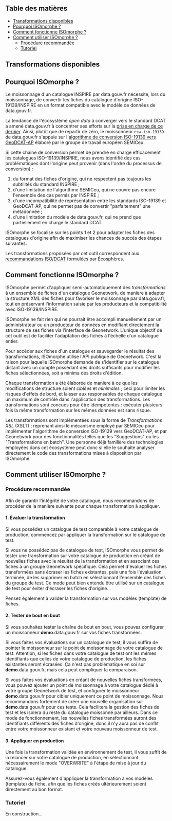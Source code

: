 ## Table des matières

- [Transformations disponibles](#transformations)
- [Pourquoi ISOmorphe ?](#pourquoi)
- [Comment fonctionne ISOmorphe ?](#comment)
- [Comment utiliser ISOmorphe ?](#utilisation)
    - [Procédure recommandée](#utilisation-procedure)
    - [Tutoriel](#utilisation-tutoriel)


## <a name="transformations"></a>Transformations disponibles

<!-- insert:transformations_docs -->


## <a name="pourquoi"></a>Pourquoi ISOmorphe ?

Le moissonnage d'un catalogue INSPIRE par data.gouv.fr nécessite, lors du moissonnage, de convertir les fiches du catalogue d'origine ISO-19139/INSPIRE en un format compatible avec le modèle de données de data.gouv.fr.

La tendance de l'écosystème *open data* à converger vers le standard DCAT a amené data.gouv.fr à concentrer ses efforts sur la [prise en charge de ce dernier](https://doc.data.gouv.fr/moissonnage/dcat/).
Ainsi, plutôt que de repartir de zéro, le moissonneur `csw-iso-19139` de data.gouv.fr s'appuie sur l'[algorithme de conversion ISO-19139 vers GeoDCAT-AP](https://github.com/SEMICeu/iso-19139-to-dcat-ap/tree/geodcat-ap-2.0.0) élaboré par le groupe de travail européen SEMICeu.

Si cette chaîne de conversion permet de prendre en charge efficacement les catalogues ISO-19139/INSPIRE, nous avons identifié des cas problématiques dont l'origine peut provenir (dans l'ordre du processus de conversion)&nbsp;:

1. du format des fiches d'origine, qui ne respectent pas toujours les subtilités du standard INSPIRE&nbsp;;
2. d'une limitation de l'algorithme SEMICeu, qui ne couvre pas encore l'ensemble des cas permis par INSPIRE&nbsp;;
3. d'une incompatibilité de représentation entre les standards ISO-19139 et GeoDCAT-AP, qui ne permet pas de convertir "parfaitement" une métadonnée&nbsp;;
4. d'une limitation du modèle de data.gouv.fr, qui ne prend que partiellement en charge le standard DCAT.

ISOmorphe se focalise sur les points 1 et 2 pour adapter les fiches des catalogues d'origine afin de maximiser les chances de succès des étapes suivantes.

Les transformations proposées par cet outil correspondent aux [recommandations ISO/DCAT](https://ecospheres.gitbook.io/recommandations-iso-dcat) formulées par Écosphères.


## <a name="comment"></a>Comment fonctionne ISOmorphe ?

ISOmorphe permet d'appliquer semi-automatiquement des *transformations* à un ensemble de fiches d'un catalogue Geonetwork, de manière à adapter la structure XML des fiches pour favoriser le moissonnage par data.gouv.fr, tout en préservant l'information saisie par les producteurs et la compatibilité avec ISO-19139/INSPIRE.

ISOmorphe ne fait rien qui ne pourrait être accompli manuellement par un administrateur ou un producteur de données en modifiant directement la structure de ses fiches via l'interface de Geonetwork.
L'unique objectif de cet outil est de faciliter l'adaptation des fiches à l'échelle d'un catalogue entier.

Pour accéder aux fiches d'un catalogue et sauvegarder le résultat des transformations, ISOmorphe utilise l'API publique de Geonetwork.
C'est la raison pour laquelle ISOmorphe demande de s'identifier sur le catalogue distant avec un compte possédant des droits suffisants pour modifier les fiches sélectionnées, soit a minima des droits d'édition.

Chaque transformation a été élaborée de manière à ce que les modifications de structure soient *ciblées* et *minimales*&nbsp;; ceci pour limiter les risques d'effets de bord, et laisser aux responsables de chaque catalogue un maximum de contrôle dans l'application des transformations.
Les transformations sont concues pour être idempotentes&nbsp;: exécuter plusieurs fois la même transformation sur les mêmes données est sans risque.

Les transformations sont implémentées sous la forme de *Transformations XSL* (XSLT)&nbsp;; reprenant ainsi le mécanisme employé par SEMICeu pour implémenter l'algorithme de conversion ISO-19139 vers GeoDCAT-AP, et par Geonetwork pour des fonctionnalités telles que les "Suggestions" ou les "Transformations en batch".
Une personne déjà familière des technologies employées dans cet écosystème peut donc si elle le souhaite analyser directement le code des transformations mises à disposition par ISOmorphe.


## <a name="utilisation"></a>Comment utiliser ISOmorphe ?

### <a name="utilisation-procedure"></a>Procédure recommandée

Afin de garantir l'intégrité de votre catalogue, nous recommandons de procéder de la manière suivante pour chaque transformation à appliquer.


#### 1. Évaluer la transformation

Si vous possédez un catalogue de test comparable à votre catalogue de production, commencez par appliquer la transformation sur le catalogue de test.

Si vous ne possédez pas de catalogue de test, ISOmorphe vous permet de tester une transformation sur votre catalogue de production en créant de nouvelles fiches avec le résultat de la transformation et en associant ces fiches à un groupe Geonetwork spécifique.
Cela permet d'évaluer les fiches transformées sans écraser les fiches existantes, puis une fois l'évaluation terminée, de les supprimer en batch en sélectionnant l'ensemble des fiches du groupe de test.
Ce mode peut bien entendu être utilisé sur un catalogue de test pour éviter d'écraser les fiches d'origine.

Pensez également à valider la transformation sur vos modèles (template) de fiches.


#### 2. Tester de bout en bout

Si vous souhaitez tester la chaîne de bout en bout, vous pouvez configurer un moissonneur **demo**.data.gouv.fr sur vos fiches transformées.

Si vous faites vos évaluations sur un catalogue de test, il vous suffira de pointer le moissonneur sur le point de moissonnage de votre catalogue de test.
Attention, si les fiches dans votre catalogue de test ont les mêmes identifiants que celles de votre catalogue de production, les fiches existantes seront écrasées.
Ça n'est pas problématique en soi sur **demo**.data.gouv.fr, mais cela peut compliquer la comparaison.

Si vous faites vos évaluations en créant de nouvelles fiches transformées, vous pouvez ajouter un point de moissonnage à votre catalogue dédié à votre groupe Geonetwork de test, et configurer le moissonneur **demo**.data.gouv.fr pour cibler uniquement ce point de moissonnage.
Nous recommandons fortement de créer une nouvelle organisation sur **demo**.data.gouv.fr pour ces tests.
Cela facilitera la gestion des fiches de test et les isolera du reste du catalogue moissonné par ailleurs.
Dans ce mode de fonctionnement, les nouvelles fiches transformées auront des identifiants différents des fiches d'origine, donc il n'y aura pas de conflit entre votre moissonneur existant et votre nouveau moissonneur de test.


#### 3. Appliquer en production

Une fois la transformation validée en environnement de test, il vous suffit de la relancer sur votre catalogue de production, en sélectionnant nécessairement le mode "OVERWRITE" à l'étape de mise à jour du catalogue.

Assurez-vous également d'appliquer la transformation à vos modèles (template) de fiche, afin que les fiches créés ultérieurement soient directement au bon format.


### <a name="utilisation-tutoriel"></a>Tutoriel

En construction...
